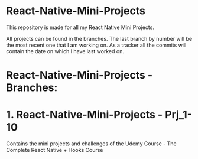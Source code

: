 # React-Native-Mini-Projects

This repository is made for all my React Native Mini Projects.

All projects can be found in the branches. The last branch by number will be the most recent one that I am working on. 
As a tracker all the commits will contain the date on which I have last worked on.

# React-Native-Mini-Projects - Branches:

# 1. React-Native-Mini-Projects -  Prj_1-10

Contains the mini projects and challenges of the Udemy Course - The Complete React Native + Hooks Course

